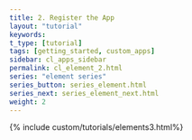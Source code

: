 ```yaml
---
title: 2. Register the App
layout: "tutorial"
keywords:
t_type: [tutorial]
tags: [getting_started, custom_apps]
sidebar: cl_apps_sidebar
permalink: cl_element_2.html
series: "element series"
series_button: series_element.html
series_next: series_element_next.html
weight: 2
---
```

{% include custom/tutorials/elements3.html%}
